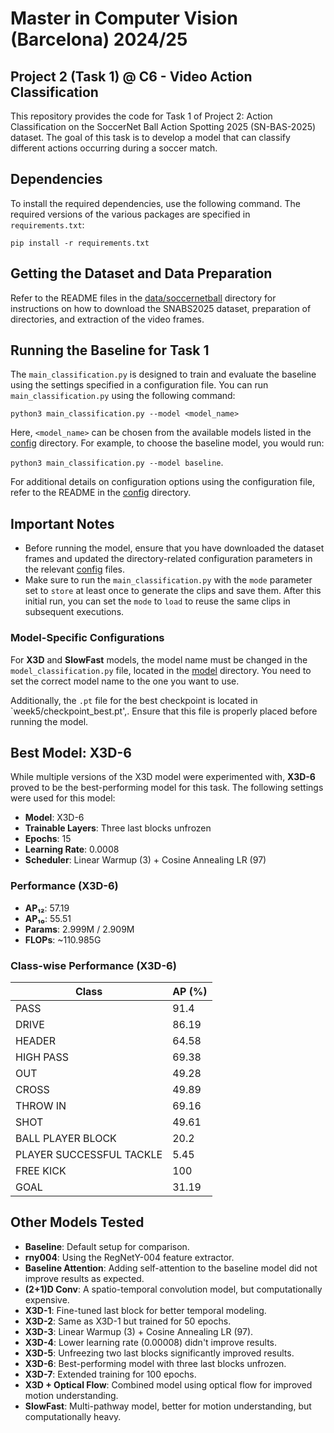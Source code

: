# Master in Computer Vision (Barcelona) 2024/25
## Project 2 (Task 1) @ C6 - Video Action Classification

This repository provides the code for Task 1 of Project 2: Action Classification on the SoccerNet Ball Action Spotting 2025 (SN-BAS-2025) dataset. The goal of this task is to develop a model that can classify different actions occurring during a soccer match.

## Dependencies

To install the required dependencies, use the following command. The required versions of the various packages are specified in `requirements.txt`:

```
pip install -r requirements.txt
```

## Getting the Dataset and Data Preparation

Refer to the README files in the [data/soccernetball](data/soccernetball) directory for instructions on how to download the SNABS2025 dataset, preparation of directories, and extraction of the video frames.

## Running the Baseline for Task 1

The `main_classification.py` is designed to train and evaluate the baseline using the settings specified in a configuration file. You can run `main_classification.py` using the following command:


```
python3 main_classification.py --model <model_name>
```


Here, `<model_name>` can be chosen from the available models listed in the [config](config/) directory. For example, to choose the baseline model, you would run:

`python3 main_classification.py --model baseline`.

For additional details on configuration options using the configuration file, refer to the README in the [config](config/) directory.

## Important Notes

- Before running the model, ensure that you have downloaded the dataset frames and updated the directory-related configuration parameters in the relevant [config](config/) files.
- Make sure to run the `main_classification.py` with the `mode` parameter set to `store` at least once to generate the clips and save them. After this initial run, you can set the `mode` to `load` to reuse the same clips in subsequent executions.
  
### Model-Specific Configurations

For **X3D** and **SlowFast** models, the model name must be changed in the `model_classification.py` file, located in the [model](model/) directory. You need to set the correct model name to the one you want to use.

Additionally, the `.pt` file for the best checkpoint is located in `week5/checkpoint_best.pt',. Ensure that this file is properly placed before running the model.

## Best Model: X3D-6

While multiple versions of the X3D model were experimented with, **X3D-6** proved to be the best-performing model for this task. The following settings were used for this model:

- **Model**: X3D-6
- **Trainable Layers**: Three last blocks unfrozen
- **Epochs**: 15
- **Learning Rate**: 0.0008
- **Scheduler**: Linear Warmup (3) + Cosine Annealing LR (97)

### Performance (X3D-6)

- **AP₁₂**: 57.19
- **AP₁₀**: 55.51
- **Params**: 2.999M / 2.909M
- **FLOPs**: ~110.985G

### Class-wise Performance (X3D-6)
| Class                    | AP (%) |
|--------------------------|--------|
| PASS                     | 91.4   |
| DRIVE                    | 86.19  |
| HEADER                   | 64.58  |
| HIGH PASS                | 69.38  |
| OUT                      | 49.28  |
| CROSS                    | 49.89  |
| THROW IN                 | 69.16  |
| SHOT                     | 49.61  |
| BALL PLAYER BLOCK        | 20.2   |
| PLAYER SUCCESSFUL TACKLE | 5.45   |
| FREE KICK                | 100    |
| GOAL                     | 31.19  |

## Other Models Tested

- **Baseline**: Default setup for comparison.
- **rny004**: Using the RegNetY-004 feature extractor.
- **Baseline Attention**: Adding self-attention to the baseline model did not improve results as expected.
- **(2+1)D Conv**: A spatio-temporal convolution model, but computationally expensive.
- **X3D-1**: Fine-tuned last block for better temporal modeling.
- **X3D-2**: Same as X3D-1 but trained for 50 epochs.
- **X3D-3**: Linear Warmup (3) + Cosine Annealing LR (97).
- **X3D-4**: Lower learning rate (0.00008) didn't improve results.
- **X3D-5**: Unfreezing two last blocks significantly improved results.
- **X3D-6**: Best-performing model with three last blocks unfrozen.
- **X3D-7**: Extended training for 100 epochs.
- **X3D + Optical Flow**: Combined model using optical flow for improved motion understanding.
- **SlowFast**: Multi-pathway model, better for motion understanding, but computationally heavy.

